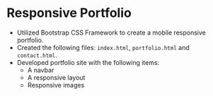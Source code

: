 # Responsive Portfolio

* Utilized Bootstrap CSS Framework to create a mobile responsive portfolio.
* Created the following files: `index.html`, `portfolio.html` and `contact.html`.
* Developed portfolio site with the following items:
   * A navbar
   * A responsive layout
   * Responsive images